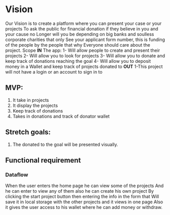 # Vision
Our Vision is to create a platform where you can present your case or your projects
To ask the public for financial donation if they believe in you and your cause no
Longer will you be depending on big banks and soulless corporate charities that only
See your applicant form number, this is funding of the people by the people that why
Everyone should care about the project.
Scope
**IN**
The app:
 1- Will allow people to create and present their projects
 2- Will allow you to look for projects
 3- Will allow you to donate and keep track of donations reaching the goal
 4- Will allow you to deposit money in a Wallet and keep track of projects donated to
**OUT**
1-This project will not have a login or an account to sign in to


## MVP:
1. It take in projects
2. It display the projects
3. Keep track of donations
4. Takes in donations and track of donator wallet

## Stretch goals:
1. The donated to the goal will be presented visually.

## Functional requirement

### Dataflow
When the user enters the home page he can view some of the projects
And he can enter to view any of them also he can create his own project
By clicking the start project button then entering the info in the form that
Will save it in local storage with the other projects and it views in one page
Also it gives the user access to his wallet where he can add money or withdraw.
